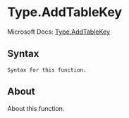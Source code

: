 ---
---

# Type.AddTableKey

Microsoft Docs: [Type.AddTableKey](https://docs.microsoft.com/en-us/powerquery-m/type-addtablekey)

## Syntax

```powerquery-m
Syntax for this function.
```

## About

About this function.

